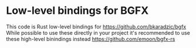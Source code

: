 # Low-level bindings for BGFX

This code is Rust low-level bindings for https://github.com/bkaradzic/bgfx While possible to use these directly in your project it's recommended to use these high-level binindings instead https://github.com/emoon/bgfx-rs
